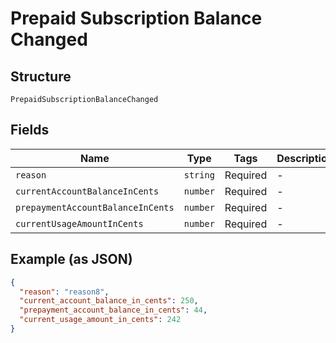 
# Prepaid Subscription Balance Changed

## Structure

`PrepaidSubscriptionBalanceChanged`

## Fields

| Name | Type | Tags | Description |
|  --- | --- | --- | --- |
| `reason` | `string` | Required | - |
| `currentAccountBalanceInCents` | `number` | Required | - |
| `prepaymentAccountBalanceInCents` | `number` | Required | - |
| `currentUsageAmountInCents` | `number` | Required | - |

## Example (as JSON)

```json
{
  "reason": "reason8",
  "current_account_balance_in_cents": 250,
  "prepayment_account_balance_in_cents": 44,
  "current_usage_amount_in_cents": 242
}
```

